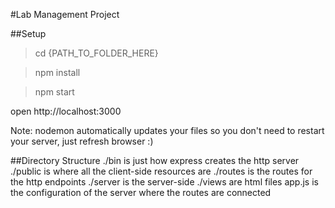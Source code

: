 #Lab Management Project 

##Setup
>cd {PATH_TO_FOLDER_HERE}

>npm install

>npm start

open http://localhost:3000

Note: nodemon automatically updates your files so you don't need to restart your server, just refresh browser :)

##Directory Structure
./bin is just how express creates the http server 
./public is where all the client-side resources are
./routes is the routes for the http endpoints
./server is the server-side
./views are html files
app.js is the configuration of the server where the routes are connected
